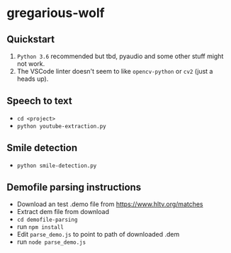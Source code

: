 # gregarious-wolf

## Quickstart
1. `Python 3.6` recommended but tbd, pyaudio and some other stuff might not work.
2. The VSCode linter doesn't seem to like `opencv-python` or `cv2` (just a heads up).

## Speech to text
- `cd <project>`
- `python youtube-extraction.py`

## Smile detection
- `python smile-detection.py`

## Demofile parsing instructions 
- Download an test .demo file from https://www.hltv.org/matches
- Extract dem file from download
- `cd demofile-parsing`
- run `npm install`
- Edit `parse_demo.js` to point to path of downloaded .dem
- run `node parse_demo.js`